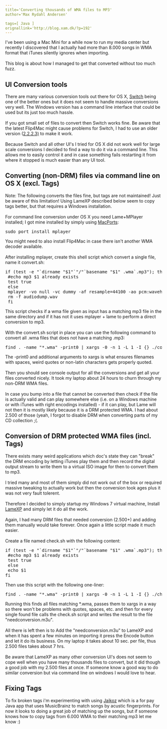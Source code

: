 ```yaml
---
title='Converting thousands of WMA files to MP3'
author='Max Rydahl Andersen'

tags=[ Java ]
orignallink='http://blog.xam.dk/?p=192'
---
```

<div>
<p>I've been using a Mac Mini for a while now to run my media center
but recently I discovered that I actually had more than 8.000 songs in WMA
format that iTunes silently ignores when importing.
<br><br>
This blog is about how I managed to get that converted without too much fuzz.
</p>
<h2>UI Conversion tools</h2>
There are many various conversion tools out there for OS X, <a href="http://www.nch.com.au/switch/index.html">Switch</a> being one of the better ones but it does not seem to handle massive conversions very well. The Windows version has a command line interface that could be used but its just too much hassle.
<br><br>
If you got small set of files to convert then Switch works fine.
Be aware that the latest Flip4Mac might cause problems for Switch, I had to use an older version (<a href="http://rapiddigger.com/download/flip4mac-wmv-installer-2-2-2-3-k-ed-zip-5636616/">2.2.2.3)</a> to make it work.
<br><br>
Because Switch and all other UI's I tried for OS X did not work well for large scale conversions I decided to find a way to do it via a command line. This allows me to easily control it and in case something fails restarting it from where it stopped is much easier than any UI tool.
<h2>Converting (non-DRM) files via command line on OS X (excl. Tags)</h2>
Note: The following converts the files fine, but tags are not maintained! Just be aware of this limitation! Using LameXP described below seem to copy tags better, but that requires a Windows installation.
<br><br>
For command line conversion under OS X you need Lame+MPlayer installed; I got mine installed by
simply using <a href="http://www.macports.org/">MacPorts</a>:
<pre lang="bash" escaped="true">sudo port install mplayer</pre>
You might need to also install Flip4Mac in case there isn't another WMA decoder available.
<br><br>
After installing mplayer, create this shell script which convert a single file, name it
convert.sh:
<pre lang="bash" escaped="true">if (test -e "`dirname "$1"`"/"`basename "$1" .wma`.mp3"); then
 #echo mp3 $1 already exists
 test true
 else
 mplayer -vo null -vc dummy -af resample=44100 -ao pcm:waveheader "$1" &amp;&amp; lame -m j -h --vbr-new -b 160 audiodump.wav -o "`dirname "$1"`"/"`basename "$1" .wma`.mp3"
 rm -f audiodump.wav
 fi</pre>
This script checks if a wma file given as input has a matching mp3 file in the same directory and if it has not it uses mplayer + lame to perform a direct conversion to mp3.
<br><br>
With the convert.sh script in place you can use the following command to convert all .wma files that does
not have a matching .mp3:
<pre lang="bash" escaped="true">find . -name "*.wma" -print0 | xargs -0 -n 1 -L 1 -I {} ./convert.sh "{}"</pre>
The -print0 and additional arguments to xargs is what ensures filenames with spaces, weird quotes or non-latin characters gets properly quoted.
<br><br>
Then you should see console output for all the conversions and get all your files converted nicely. It took my laptop about 24 hours to churn through my non-DRM WMA files.
<br><br>
In case you bump into a file that cannot be converted then check if the file is actually valid and can play somewhere else (i.e. on a Windows machine or with iTunes with right encodings installed) - if it can play, but Lame will not then it is mostly likely because it is a DRM protected WMA. I had about 2.500 of those (yeah, I forgot to disable DRM when converting parts of my CD collection ;(.
<h2>Conversion of DRM protected WMA files (incl. Tags)</h2>
There exists many weird applications which doc's state they can "break" the DRM encoding by letting iTunes play them and then record the digital output stream to write them to a virtual ISO image for then to convert them to mp3.
<br><br>
I tried many and most of them simply did not work out of the box or required massive tweaking to actually work but then the conversion took ages plus it was not very fault tolerent.
<br><br>
Therefore I decided to simply startup my Windows 7 virtual machine, Install <a href="http://mulder.dummwiedeutsch.de/home/?page=projects#lamexp">LameXP</a> and simply let it do all the work.
<br><br>
Again, I had many DRM files that needed conversion (2.500+) and adding them manually would take forever. Once again a little script made it much easier.
<br><br>
Create a file named check.sh with the following content:
<pre lang="bash" escaped="true">if (test -e "`dirname "$1"`"/"`basename "$1" .wma`.mp3"); then
 #echo mp3 $1 already exists
 test true
 else
 echo $1
fi</pre>
Then use this script with the following one-liner:
<pre lang="bash" escaped="true">find . -name "*.wma" -print0 | xargs -0 -n 1 -L 1 -I {} ./check.sh "{}" &gt; needconversion.m3
</pre>
Running this finds all files matching *.wma, passes them to xargs
in a way so there won't be problems with quotes, spaces, etc. and then
for every single found file calls the check.sh script and writes
the result to the file "needconversion.m3u".
<br><br>
All there is left then is to Add the "needconversion.m3u" to LameXP
and when it has spent a few minutes on importing it press the Encode
button and let it do its business. On my laptop it takes about 10 sec. per file, thus 2.500 files takes about 7 hrs.
<br><br>
Be aware that LameXP as many other conversion UI's does not seem to cope well when you have many thousands files to convert, but it did though a good job with my 2.500 files at once. If someone know a good way to do similar conversion but via command line on windows I would love to hear.
<h2>Fixing Tags</h2>
To fix broken tags i'm experimenting with using <a href="http://www.jthink.net/jaikoz/">Jaikoz</a> which is a for pay Java app that uses MusicBrainz to match songs by acustic fingerprints. For now it looks to doing a great job of matching up the songs, but if someone knows how to copy tags from 6.000 WMA to their matching mp3 let me know :)</div>
